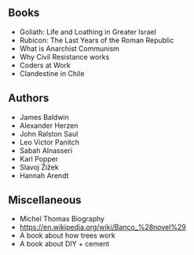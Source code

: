 ## Books
- Goliath: Life and Loathing in Greater Israel
- Rubicon: The Last Years of the Roman Republic
- What is Anarchist Communism
- Why Civil Resistance works
- Coders at Work
- Clandestine in Chile

## Authors
- James Baldwin
- Alexander Herzen
- John Ralston Saul
- Leo Victor Panitch
- Sabah Alnasseri
- Karl Popper
- Slavoj Žižek
- Hannah Arendt

## Miscellaneous
- Michel Thomas Biography
- https://en.wikipedia.org/wiki/Banco_%28novel%29
- A book about how trees work
- A book about DIY + cement
